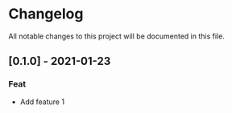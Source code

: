 # Changelog

All notable changes to this project will be documented in this file.

## [0.1.0] - 2021-01-23

### Feat

- Add feature 1

<!-- generated by git-cliff -->
